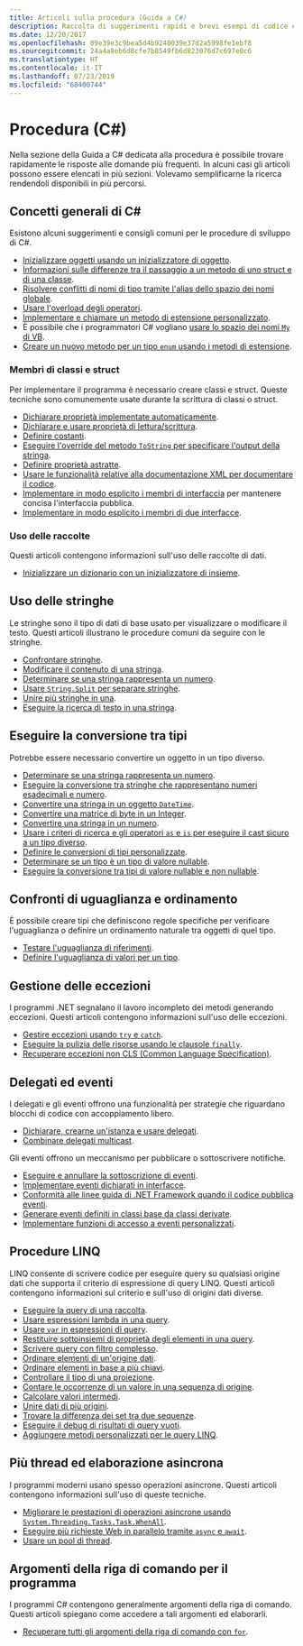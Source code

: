 ```yaml
---
title: Articoli sulla procedura (Guida a C#)
description: Raccolta di suggerimenti rapidi e brevi esempi di codice evidenziati
ms.date: 12/20/2017
ms.openlocfilehash: 09e39e3c9bea5d4b9240039e37d2a5998fe1ebf8
ms.sourcegitcommit: 24a4a8eb6d8cfe7b8549fb6d823076d7c697e0c6
ms.translationtype: HT
ms.contentlocale: it-IT
ms.lasthandoff: 07/23/2019
ms.locfileid: "68400744"
---
```

# <a name="how-to-c"></a>Procedura (C#)

Nella sezione della Guida a C# dedicata alla procedura è possibile trovare rapidamente le risposte alle domande più frequenti. In alcuni casi gli articoli possono essere elencati in più sezioni. Volevamo semplificarne la ricerca rendendoli disponibili in più percorsi.

## <a name="general-c-concepts"></a>Concetti generali di C#

Esistono alcuni suggerimenti e consigli comuni per le procedure di sviluppo di C#.

- [Inizializzare oggetti usando un inizializzatore di oggetto](../programming-guide/classes-and-structs/how-to-initialize-objects-by-using-an-object-initializer.md).
- [Informazioni sulle differenze tra il passaggio a un metodo di uno struct e di una classe](../programming-guide/classes-and-structs/how-to-know-the-difference-passing-a-struct-and-passing-a-class-to-a-method.md).
- [Risolvere conflitti di nomi di tipo tramite l'alias dello spazio dei nomi globale](../programming-guide/namespaces/how-to-use-the-global-namespace-alias.md).
- [Usare l'overload degli operatori](../language-reference/operators/operator-overloading.md).
- [Implementare e chiamare un metodo di estensione personalizzato](../programming-guide/classes-and-structs/how-to-implement-and-call-a-custom-extension-method.md).
- È possibile che i programmatori C# vogliano [usare lo spazio dei nomi `My` di VB](../programming-guide/namespaces/how-to-use-the-my-namespace.md).
- [Creare un nuovo metodo per un tipo `enum` usando i metodi di estensione](../programming-guide/classes-and-structs/how-to-create-a-new-method-for-an-enumeration.md).

### <a name="class-and-struct-members"></a>Membri di classi e struct

Per implementare il programma è necessario creare classi e struct. Queste tecniche sono comunemente usate durante la scrittura di classi o struct.

- [Dichiarare proprietà implementate automaticamente](../programming-guide/classes-and-structs/how-to-implement-a-lightweight-class-with-auto-implemented-properties.md).
- [Dichiarare e usare proprietà di lettura/scrittura](../programming-guide/classes-and-structs/how-to-declare-and-use-read-write-properties.md).
- [Definire costanti](../programming-guide/classes-and-structs/how-to-define-constants.md).
- [Eseguire l'override del metodo `ToString` per specificare l'output della stringa](../programming-guide/classes-and-structs/how-to-override-the-tostring-method.md).
- [Definire proprietà astratte](../programming-guide/classes-and-structs/how-to-define-abstract-properties.md).
- [Usare le funzionalità relative alla documentazione XML per documentare il codice](../programming-guide/xmldoc/how-to-use-the-xml-documentation-features.md).
- [Implementare in modo esplicito i membri di interfaccia](../programming-guide/interfaces/how-to-explicitly-implement-interface-members.md) per mantenere concisa l'interfaccia pubblica.
- [Implementare in modo esplicito i membri di due interfacce](../programming-guide/interfaces/how-to-explicitly-implement-members-of-two-interfaces.md).

### <a name="working-with-collections"></a>Uso delle raccolte

Questi articoli contengono informazioni sull'uso delle raccolte di dati.

- [Inizializzare un dizionario con un inizializzatore di insieme](../programming-guide/classes-and-structs/how-to-initialize-a-dictionary-with-a-collection-initializer.md).

## <a name="working-with-strings"></a>Uso delle stringhe

Le stringhe sono il tipo di dati di base usato per visualizzare o modificare il testo. Questi articoli illustrano le procedure comuni da seguire con le stringhe.

- [Confrontare stringhe](compare-strings.md).
- [Modificare il contenuto di una stringa](modify-string-contents.md).
- [Determinare se una stringa rappresenta un numero](../programming-guide/strings/how-to-determine-whether-a-string-represents-a-numeric-value.md).
- [Usare `String.Split` per separare stringhe](parse-strings-using-split.md).
- [Unire più stringhe in una](concatenate-multiple-strings.md).
- [Eseguire la ricerca di testo in una stringa](search-strings.md).

## <a name="convert-between-types"></a>Eseguire la conversione tra tipi

Potrebbe essere necessario convertire un oggetto in un tipo diverso.

- [Determinare se una stringa rappresenta un numero](../programming-guide/strings/how-to-determine-whether-a-string-represents-a-numeric-value.md).
- [Eseguire la conversione tra stringhe che rappresentano numeri esadecimali e numero](../programming-guide/types/how-to-convert-between-hexadecimal-strings-and-numeric-types.md).
- [Convertire una stringa in un oggetto `DateTime`](../../standard/base-types/parsing-datetime.md).
- [Convertire una matrice di byte in un Integer](../programming-guide/types/how-to-convert-a-byte-array-to-an-int.md).
- [Convertire una stringa in un numero](../programming-guide/types/how-to-convert-a-string-to-a-number.md).
- [Usare i criteri di ricerca e gli operatori `as` e `is` per eseguire il cast sicuro a un tipo diverso](../how-to/safely-cast-using-pattern-matching-is-and-as-operators.md).
- [Definire le conversioni di tipi personalizzate](../language-reference/operators/user-defined-conversion-operators.md).
- [Determinare se un tipo è un tipo di valore nullable](../programming-guide/nullable-types/how-to-identify-a-nullable-type.md).
- [Eseguire la conversione tra tipi di valore nullable e non nullable](../programming-guide/nullable-types/using-nullable-types.md#conversion-from-a-nullable-type-to-an-underlying-type).

## <a name="equality-and-ordering-comparisons"></a>Confronti di uguaglianza e ordinamento

È possibile creare tipi che definiscono regole specifiche per verificare l'uguaglianza o definire un ordinamento naturale tra oggetti di quel tipo.

- [Testare l'uguaglianza di riferimenti](../programming-guide/statements-expressions-operators/how-to-test-for-reference-equality-identity.md).
- [Definire l'uguaglianza di valori per un tipo](../programming-guide/statements-expressions-operators/how-to-define-value-equality-for-a-type.md).

## <a name="exception-handling"></a>Gestione delle eccezioni

I programmi .NET segnalano il lavoro incompleto dei metodi generando eccezioni. Questi articoli contengono informazioni sull'uso delle eccezioni.

- [Gestire eccezioni usando `try` e `catch`](../programming-guide/exceptions/how-to-handle-an-exception-using-try-catch.md).
- [Eseguire la pulizia delle risorse usando le clausole `finally`](../programming-guide/exceptions/how-to-execute-cleanup-code-using-finally.md).
- [Recuperare eccezioni non CLS (Common Language Specification)](../programming-guide/exceptions/how-to-catch-a-non-cls-exception.md).

## <a name="delegates-and-events"></a>Delegati ed eventi

I delegati e gli eventi offrono una funzionalità per strategie che riguardano blocchi di codice con accoppiamento libero.

- [Dichiarare, crearne un'istanza e usare delegati](../programming-guide/delegates/how-to-declare-instantiate-and-use-a-delegate.md).
- [Combinare delegati multicast](../programming-guide/delegates/how-to-combine-delegates-multicast-delegates.md).

Gli eventi offrono un meccanismo per pubblicare o sottoscrivere notifiche.

- [Eseguire e annullare la sottoscrizione di eventi](../programming-guide/events/how-to-subscribe-to-and-unsubscribe-from-events.md).
- [Implementare eventi dichiarati in interfacce](../programming-guide/events/how-to-implement-interface-events.md).
- [Conformità alle linee guida di .NET Framework quando il codice pubblica eventi](../programming-guide/events/how-to-publish-events-that-conform-to-net-framework-guidelines.md).
- [Generare eventi definiti in classi base da classi derivate](../programming-guide/events/how-to-raise-base-class-events-in-derived-classes.md).
- [Implementare funzioni di accesso a eventi personalizzati](../programming-guide/events/how-to-implement-custom-event-accessors.md).

## <a name="linq-practices"></a>Procedure LINQ

LINQ consente di scrivere codice per eseguire query su qualsiasi origine dati che supporta il criterio di espressione di query LINQ. Questi articoli contengono informazioni sul criterio e sull'uso di origini dati diverse.

- [Eseguire la query di una raccolta](../programming-guide/concepts/linq/how-to-query-an-arraylist-with-linq.md).
- [Usare espressioni lambda in una query](../programming-guide/statements-expressions-operators/how-to-use-lambda-expressions-in-a-query.md).
- [Usare `var` in espressioni di query](../programming-guide/classes-and-structs/how-to-use-implicitly-typed-local-variables-and-arrays-in-a-query-expression.md).
- [Restituire sottoinsiemi di proprietà degli elementi in una query](../programming-guide/classes-and-structs/how-to-return-subsets-of-element-properties-in-a-query.md).
- [Scrivere query con filtro complesso](../programming-guide/concepts/linq/how-to-write-queries-with-complex-filtering.md).
- [Ordinare elementi di un'origine dati](../programming-guide/concepts/linq/how-to-sort-elements.md).
- [Ordinare elementi in base a più chiavi](../programming-guide/concepts/linq/how-to-sort-elements-on-multiple-keys.md).
- [Controllare il tipo di una proiezione](../programming-guide/concepts/linq/how-to-control-the-type-of-a-projection.md).
- [Contare le occorrenze di un valore in una sequenza di origine](../programming-guide/concepts/linq/how-to-count-occurrences-of-a-word-in-a-string-linq.md).
- [Calcolare valori intermedi](../programming-guide/concepts/linq/how-to-calculate-intermediate-values.md).
- [Unire dati di più origini](../programming-guide/concepts/linq/how-to-populate-object-collections-from-multiple-sources-linq.md).
- [Trovare la differenza dei set tra due sequenze](../programming-guide/concepts/linq/how-to-find-the-set-difference-between-two-lists-linq.md).
- [Eseguire il debug di risultati di query vuoti](../programming-guide/concepts/linq/how-to-debug-empty-query-results-sets.md).
- [Aggiungere metodi personalizzati per le query LINQ](../programming-guide/concepts/linq/how-to-add-custom-methods-for-linq-queries.md).

## <a name="multiple-threads-and-async-processing"></a>Più thread ed elaborazione asincrona

I programmi moderni usano spesso operazioni asincrone. Questi articoli contengono informazioni sull'uso di queste tecniche.

- [Migliorare le prestazioni di operazioni asincrone usando `System.Threading.Tasks.Task.WhenAll`](../programming-guide/concepts/async/how-to-extend-the-async-walkthrough-by-using-task-whenall.md).
- [Eseguire più richieste Web in parallelo tramite `async` e `await`](../programming-guide/concepts/async/how-to-make-multiple-web-requests-in-parallel-by-using-async-and-await.md).
- [Usare un pool di thread](../../standard/threading/the-managed-thread-pool.md#using-the-thread-pool).

## <a name="command-line-args-to-your-program"></a>Argomenti della riga di comando per il programma

I programmi C# contengono generalmente argomenti della riga di comando. Questi articoli spiegano come accedere a tali argomenti ed elaborarli.

- [Recuperare tutti gli argomenti della riga di comando con `for`](../programming-guide/main-and-command-args/how-to-display-command-line-arguments.md).
